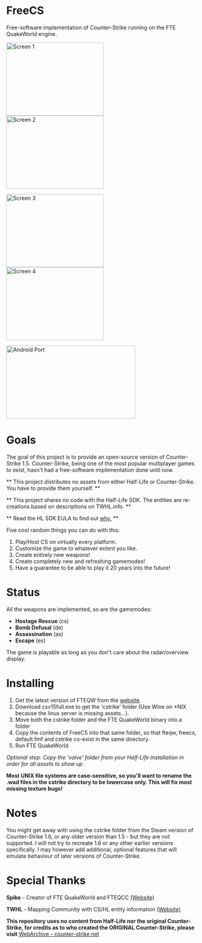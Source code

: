 # FreeCS
Free-software implementation of Counter-Strike running on the FTE QuakeWorld engine.

<img src="https://icculus.org/~marco/freecs/screens/screen1.png" alt="Screen 1" width="256" height="192"> <img src="https://icculus.org/~marco/freecs/screens/screen2.png" alt="Screen 2" width="256" height="192">

<img src="https://icculus.org/~marco/freecs/screens/screen3.png" alt="Screen 3" width="256" height="192"> <img src="https://icculus.org/~marco/freecs/screens/screen4.png" alt="Screen 4" width="256" height="192">

<img src="https://icculus.org/~marco/freecs/screens/portable.jpg" alt="Android Port" width="340" height="192">

# Goals
The goal of this project is to provide an open-source version of Counter-Strike 1.5.
Counter-Strike, being one of the most popular multiplayer games to exist, hasn't had
a free-software implementation done until now.

** This project distributes no assets from either Half-Life or Counter-Strike. You have to provide them yourself. **

** This project shares no code with the Half-Life SDK. The entities are re-creations based on descriptions on TWHL.info. **

** Read the HL SDK EULA to find out [why.](http://twhl.info/articulator.php?art=1) **

Five cool random things you can do with this:

1. Play/Host CS on virtually every platform.
2. Customize the game to whatever extent you like.
3. Create entirely new weapons!
4. Create completely new and refreshing gamemodes!
5. Have a guarantee to be able to play it 20 years into the future!

# Status
All the weapons are implemented, so are the gamemodes: 
- **Hostage Rescue** (cs)
- **Bomb Defusal** (de)
- **Assassination** (as)
- **Escape** (es)

The game is playable as long as you don't care about the radar/overview display.

# Installing
1. Get the latest version of FTEQW from the [website](http://triptohell.info/moodles/).
2. Download csv15full.exe to get the 'cstrike' folder (Use Wine on *NIX because the linux server is missing assets...).
3. Move both the cstrike folder and the FTE QuakeWorld binary into a folder
4. Copy the contents of FreeCS into that same folder, so that fteqw, freecs, default.fmf and cstrike co-exist in the same directory.
5. Run FTE QuakeWorld

*Optional step: Copy the 'valve' folder from your Half-Life installation in order for all assets to show up*

**Most UNIX file systems are case-sensitive, so you'll want to rename the .wad files in the cstrike directory to be lowercase only. This will fix most missing texture bugs!**

# Notes
You might get away with using the cstrike folder from the Steam version of Counter-Strike 1.6, or any older version
than 1.5 - but they are not supported. I will not try to recreate 1.6 or any other earlier versions specifically.
I may however add additional, optional features that will emulate behaviour of later versions of Counter-Strike.

# Special Thanks
**Spike** - Creator of FTE QuakeWorld and FTEQCC [(Website)](http://fte.triptohell.info/)

**TWHL** - Mapping Community with CS/HL entity information [(Website)](http://twhl.info)

**This repository uses no content from Half-Life nor the original Counter-Strike, for credits
as to who created the ORIGINAL Counter-Strike, please visit** [WebArchive - counter-strike net](http://web.archive.org/web/20021016230745/http://counter-strike.net/csteam.html)
